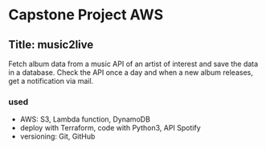 # Capstone Project AWS
## Title: music2live
Fetch album data from a music API of an artist of interest and save the data in a database.
Check the API once a day and when a new album releases, get a notification via mail.

### used
- AWS: S3, Lambda function, DynamoDB
- deploy with Terraform, code with Python3, API Spotify
- versioning: Git, GitHub
